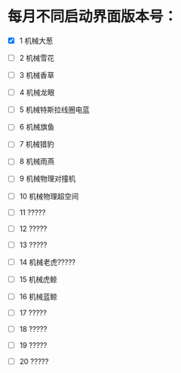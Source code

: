# 每月不同启动界面版本号：

- [x] 1 机械大葱
- [ ] 2 机械雪花
- [ ] 3 机械香草
- [ ] 4 机械龙眼
- [ ] 5 机械特斯拉线圈电蓝

- [ ] 6 机械旗鱼
- [ ] 7 机械猎豹
- [ ] 8 机械雨燕
- [ ] 9 机械物理对撞机
- [ ] 10 机械物理超空间

- [ ] 11 ?????
- [ ] 12 ?????
- [ ] 13 ?????
- [ ] 14 机械老虎?????
- [ ] 15 机械虎鲸

- [ ] 16 机械蓝鲸
- [ ] 17 ?????
- [ ] 18 ?????
- [ ] 19 ?????
- [ ] 20 ?????
 
